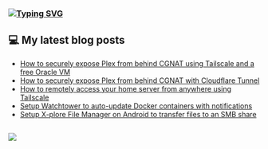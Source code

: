 ### [![Typing SVG](https://readme-typing-svg.herokuapp.com/?lines=Hello+World.+👋)](https://git.io/typing-svg)

## 💻 My latest blog posts
<!-- BLOG-POST-LIST:START -->
- [How to securely expose Plex from behind CGNAT using Tailscale and a free Oracle VM](https://fullmetalbrackets.com/blog/expose-plex-tailscale-vps/)
- [How to securely expose Plex from behind CGNAT with Cloudflare Tunnel](https://fullmetalbrackets.com/blog/expose-plex-with-cloudflare/)
- [How to remotely access your home server from anywhere using Tailscale](https://fullmetalbrackets.com/blog/tailscale/)
- [Setup Watchtower to auto-update Docker containers with notifications](https://fullmetalbrackets.com/blog/watchtower-notifications/)
- [Setup X-plore File Manager on Android to transfer files to an SMB share](https://fullmetalbrackets.com/blog/xplore-android-smb-share/)
<!-- BLOG-POST-LIST:END -->

##
![](https://komarev.com/ghpvc/?username=fullmetalbrackets&flat-square&color=009eaa)
